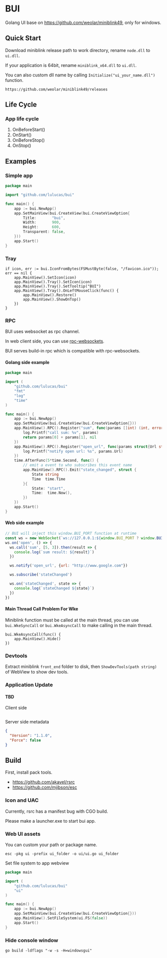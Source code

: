 # BUI

Golang UI base on https://github.com/weolar/miniblink49, only for windows.

## Quick Start

Download miniblink release path to work directory, rename `node.dll` to `ui.dll`.

If your application is 64bit, rename `miniblink_x64.dll` to `ui.dll`.

You can also custom dll name by calling `Initialize("ui_your_name.dll")` function.

```
https://github.com/weolar/miniblink49/releases
```

## Life Cycle

### App life cycle

1. OnBeforeStart()
1. OnStart()
1. OnBeforeStop()
1. OnStop()

## Examples

### Simple app
```go
package main

import "github.com/lulucas/bui"

func main() {
    app := bui.NewApp()
    app.SetMainView(bui.CreateView(bui.CreateViewOption{
        Title:       "bui",
        Width:       900,
        Height:      600,
        Transparent: false,
    }))
    app.Start()
}
```

### Tray

```
if icon, err := bui.IconFromBytes(FSMustByte(false, "/favicon.ico")); err == nil {
    app.MainView().SetIcon(icon)
    app.MainView().Tray().SetIcon(icon)
    app.MainView().Tray().SetTooltip("BUI")
    app.MainView().Tray().OnLeftMouseClick(func() {
        app.MainView().Restore()
        app.MainView().ShowOnTop()
    })
}
```

### RPC

BUI uses websocket as rpc channel.

In web client side, you can use [rpc-websockets](https://www.npmjs.com/package/rpc-websockets).

BUI serves build-in rpc which is compatible with rpc-websockets. 

#### Golang side example

```go
package main

import (
	"github.com/lulucas/bui"
	"fmt"
	"log"
	"time"
)

func main() {
    app := bui.NewApp()
    app.SetMainView(bui.CreateView(bui.CreateViewOption{}))
    app.MainView().RPC().Register("sum", func(params []int) (int, error) {
        log.Printf("call sum: %v", params)
        return params[0] + params[1], nil
    })
    app.MainView().RPC().Register("open_url", func(params struct{Url string}) {
        log.Printf("notify open url: %s", params.Url)
    })
    time.AfterFunc(5*time.Second, func() {
        // emit a event to who subscribes this event name
        app.MainView().RPC().Emit("state_changed", struct {
            State string
            Time  time.Time
        }{
            State: "start",
            Time:  time.Now(),
        })
    })
    app.Start()
}
```

#### Web side example

```javascript
// BUI will inject this window.BUI_PORT function at runtime
const ws = new WebSocket(`ws://127.0.0.1:${window.BUI_PORT ? window.BUI_PORT() : 8888}/rpc`)
ws.on('open', () => {
  ws.call('sum', [5, 3]).then(result => {
    console.log(`sum result: ${result}`)
  })

  ws.notify('open_url', {url: "http://www.google.com"})

  ws.subscribe('stateChanged')

  ws.on('stateChanged', state => {
    console.log(`stateChanged ${state}`)
  })
})
```

#### Main Thread Call Problem For Wke

Miniblink function must be called at the main thread,
you can use `bui.WkeSyncCall` or `bui.WkeAsyncCall` to make calling in the main thread.

```
bui.WkeAsyncCall(func() {
    app.MainView().Hide()
})
```

### Devtools

Extract miniblink `front_end` folder to disk, 
then `ShowDevTools(path string)` of WebView to show dev tools.

### Application Update

#### TBD

Client side

```go
```

Server side metadata

```json
{
  "Version": "1.1.0",
  "Force": false
}
```


## Build

First, install pack tools.
 
* https://github.com/akavel/rsrc
* https://github.com/mjibson/esc

### Icon and UAC

Currently, rsrc has a manifest bug with CGO build.

Please make a launcher.exe to start bui app.

### Web UI assets

You can custom your path or package name. 

```
esc -pkg ui -prefix ui_folder -o ui/ui.go ui_folder
```

Set file system to app webview

```go
package main

import (
    "github.com/lulucas/bui"
    "ui"
)

func main() {
    app := bui.NewApp()
    app.SetMainView(bui.CreateView(bui.CreateViewOption{}))
    app.MainView().SetFileSystem(ui.FS(false))
    app.Start()
}
```

### Hide console window

```
go build -ldflags "-w -s -H=windowsgui"
```
